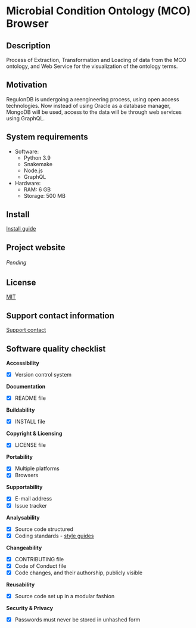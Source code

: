 # Microbial Condition Ontology (MCO) Browser

## Description

Process of Extraction, Transformation and Loading of data from the MCO ontology, and Web Service for the visualization of the ontology terms.

## Motivation

RegulonDB is undergoing a reengineering process, using open access technologies. Now instead of using Oracle as a database manager, MongoDB will be used, access to the data will be through web services using GraphQL.

## System requirements

- Software:
  - Python 3.9
  - Snakemake
  - Node.js
  - GraphQL
- Hardware:
  - RAM: 6 GB
  - Storage: 500 MB

## Install

[Install guide](INSTALL.md)

## Project website

###### Pending

## License

[MIT](LICENCE)

## Support contact information

[Support contact](http://regulondb.ccg.unam.mx/menu/about_regulondb/contact_us/index.jsp)

## Software quality checklist

**Accessibility**

- [x] Version control system

**Documentation**

- [x] README file

**Buildability**

- [x] INSTALL file

**Copyright & Licensing**

- [x] LICENSE file

**Portability**

- [x] Multiple platforms
- [x] Browsers

**Supportability**

- [x] E-mail address
- [x] Issue tracker

**Analysability**

- [x] Source code structured
- [x] Coding standards - [style guides](http://google.github.io/styleguide/)

**Changeability**

- [x] CONTRIBUTING file
- [x] Code of Conduct file
- [x] Code changes, and their authorship, publicly visible

**Reusability**

- [x] Source code set up in a modular fashion

**Security & Privacy**

- [x] Passwords must never be stored in unhashed form
